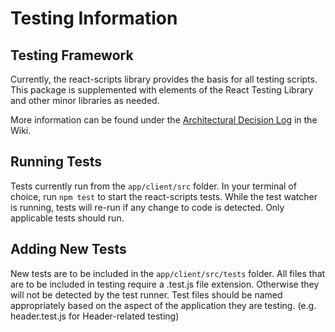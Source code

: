 # Testing Information

## Testing Framework

Currently, the react-scripts library provides the basis for all testing scripts. This package is supplemented with elements of the React Testing Library and other minor libraries as needed.

More information can be found under the [Architectural Decision Log](https://github.com/bcgov/CITZ-HybridWorkplace/wiki/Architectural-Decision-Log) in the Wiki.

## Running Tests

Tests currently run from the ```app/client/src``` folder. In your terminal of choice, run ```npm test``` to start the react-scripts tests.
While the test watcher is running, tests will re-run if any change to code is detected. Only applicable tests should run.

## Adding New Tests

New tests are to be included in the ```app/client/src/tests``` folder. 
All files that are to be included in testing require a .test.js file extension. Otherwise they will not be detected by the test runner.
Test files should be named appropriately based on the aspect of the application they are testing. (e.g. header.test.js for Header-related testing)
